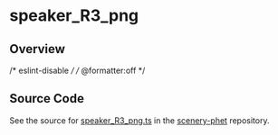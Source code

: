 # speaker_R3_png

## Overview

/* eslint-disable */
/* @formatter:off */



## Source Code

See the source for [speaker_R3_png.ts](https://github.com/phetsims/scenery-phet/blob/main/images/speaker/speaker_R3_png.ts) in the [scenery-phet](https://github.com/phetsims/scenery-phet) repository.
